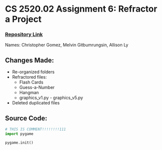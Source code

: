 # CS 2520.02 Assignment 6: Refractor a Project

### [Repository Link](https://github.com/key-wii/stuff)

Names: Christopher Gomez, Melvin Gitbumrungsin, Allison Ly

## Changes Made:
- Re-organized folders
- Refractored files:
  - Flash Cards
  - Guess-a-Number
  - Hangman
  - graphics_v1.py - graphics_v5.py
- Deleted duplicated files


## Source Code:

```python
# THIS IS COMMENT!!!!!!!!111
import pygame

pygame.init()
```